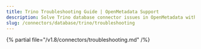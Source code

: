 ```yaml
---
title: Trino Troubleshooting Guide | OpenMetadata Support
description: Solve Trino database connector issues in OpenMetadata with expert troubleshooting guides, error fixes, and step-by-step solutions for seamless data integration.
slug: /connectors/database/trino/troubleshooting
---
```


{% partial file="/v1.8/connectors/troubleshooting.md" /%}
